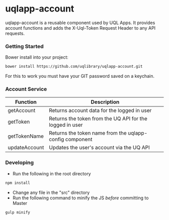 # uqlapp-account

uqlapp-account is a reusable component used by UQL Apps. It provides account functions and adds
the X-Uql-Token Request Header to any API requests.

### Getting Started
Bower install into your project:
```sh
bower install https://github.com/uqlibrary/uqlapp-account.git
```
For this to work you must have your GIT password saved on a keychain. 

### Account Service
| Function      | Description                                              |
| ------------- | -------------------------------------------------------- |
| getAccount    | Returns account data for the logged in user              |
| getToken      | Returns the token from the UQ API for the logged in user |
| getTokenName  | Returns the token name from the uqlapp-config component  |
| updateAccount | Updates the user's account via the UQ API                |

### Developing
- Run the following in the root directory
```sh
npm install
```
- Change any file in the "src" directory
- Run the following command to minify the JS *before* committing to Master
```sh
gulp minify
```

